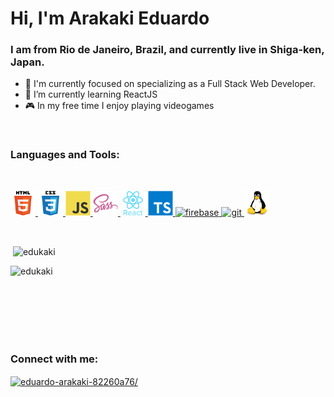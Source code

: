 <h1 align="left">Hi, I'm Arakaki Eduardo</h1>


<h3 align="left">I am from Rio de Janeiro, Brazil, and currently live in Shiga-ken, Japan.</h3>

- 🔭 I'm currently focused on specializing as a Full Stack Web Developer.
- 🌱  I’m currently learning ReactJS
- 🎮 In my free time I enjoy playing videogames

<br/>

<h3 align="left">Languages and Tools:</h3>

<br/>
<p align="left">
  <a href="https://www.w3.org/html/" target="_blank" rel="noreferrer"> <img src="https://raw.githubusercontent.com/devicons/devicon/master/icons/html5/html5-original-wordmark.svg" alt="html5" width="40" height="40"/> </a> 
  <a href="https://www.w3schools.com/css/" target="_blank" rel="noreferrer"> <img src="https://raw.githubusercontent.com/devicons/devicon/master/icons/css3/css3-original-wordmark.svg" alt="css3" width="40" height="40"/> </a> 
  <a href="https://developer.mozilla.org/en-US/docs/Web/JavaScript" target="_blank" rel="noreferrer"> <img src="https://raw.githubusercontent.com/devicons/devicon/master/icons/javascript/javascript-original.svg" alt="javascript" width="40" height="40"/> </a> 
    <a href="https://sass-lang.com" target="_blank" rel="noreferrer"> <img src="https://raw.githubusercontent.com/devicons/devicon/master/icons/sass/sass-original.svg" alt="sass" width="40" height="40"/> </a> 
    <a href="https://reactjs.org/" target="_blank" rel="noreferrer"> <img src="https://raw.githubusercontent.com/devicons/devicon/master/icons/react/react-original-wordmark.svg" alt="react" width="40" height="40"/> </a> 
  <a href="https://www.typescriptlang.org/" target="_blank" rel="noreferrer"> <img src="https://raw.githubusercontent.com/devicons/devicon/master/icons/typescript/typescript-original.svg" alt="typescript" width="40" height="40"/> </a> 
  <a href="https://firebase.google.com/" target="_blank" rel="noreferrer"> <img src="https://www.vectorlogo.zone/logos/firebase/firebase-icon.svg" alt="firebase" width="40" height="40"/> </a> 
  <a href="https://git-scm.com/" target="_blank" rel="noreferrer"> <img src="https://www.vectorlogo.zone/logos/git-scm/git-scm-icon.svg" alt="git" width="40" height="40"/> </a> 
    <a href="https://www.linux.org/" target="_blank" rel="noreferrer"> <img src="https://raw.githubusercontent.com/devicons/devicon/master/icons/linux/linux-original.svg" alt="linux" width="40" height="40"/> </a></p>

<br/>
<p>&nbsp;<img align="center" src="https://github-readme-stats.vercel.app/api?username=edukaki&show_icons=true&locale=en" alt="edukaki" /></p>


<p>&nbsp;<img align="left" src="https://github-readme-stats.vercel.app/api/top-langs?username=edukaki&show_icons=true&locale=en&layout=compact" alt="edukaki" /></p>

<br/>
<br/>
<br/>
<br/>
<br/>



<p><h3 align="left">Connect with me:</h3></p>

<p align="left">

  
<a href="https://linkedin.com/in/eduardo-arakaki-82260a76/" target="blank"><img align="center" src="https://raw.githubusercontent.com/rahuldkjain/github-profile-readme-generator/master/src/images/icons/Social/linked-in-alt.svg" alt="eduardo-arakaki-82260a76/" height="30" width="40" /></a>

</p>
